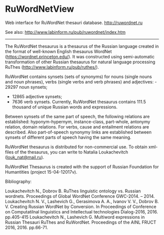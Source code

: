 # RuWordNetView
Web interface for RuWordNet thesauri database. http://ruwordnet.ru

See also: http://www.labinform.ru/pub/ruwordnet/index.htm

------
The RuWordNet thesaurus is a thesaurus of the Russian language created in the format of well-known English thesaurus WordNet (https://wordnet.princeton.edu/). It was constructed using semi-automatic transformation of other Russian thesaurus for natural language processing RuThes (http://www.labinform.ru/pub/ruthes/).

RuWordNet contains synsets (sets of synonyms) for nouns (single nouns and noun phrases), verbs (single verbs and verb phrases) and adjectives: - 29297 noun synsets;
- 12865 adjective synsets;
- 7636 verb synsets.
Currently, RuWordNet thesaurus contains 111.5 thousand of unique Russian words and expressions.

Between synsets of the same part of speech, the following relations are established: hyponym-hypernym, instance-class, part-whole, antonymy relation, domain relations. For verbs, cause and entailment relations are described. Also part-of-speech synonymy links are established between synsets of different parts of speech having the same meaning.

RuWordNet thesaurus is distributed for non-commercial use. To obtain xml-files of the thesaurus, you can write to Natalia Loukachevitch (louk_nat@mail.ru).

RuWordNet Thesaurus is created with the support of Russian Foundation for Humantities (project 15-04-12017v).

Bibliography:

Loukachevitch N., Dobrov B. RuThes linguistic ontology vs. Russian wordnets. Proceedings of Global WordNet Conference GWC-2014. – 2014.
Loukachevitch N. V., Lashevich G., Gerasimova A. A., Ivanov V. V., Dobrov B. V. Creating Russian WordNet by Conversion. In Proceedings of Conference on Computatilnal linguistics and Intellectual technologies Dialog-2016, 2016. pp.405-415
Loukachevitch N., Lashevich G. Multiword expressions in Russian Thesauri RuThes and RuWordNet. Proceedings of the AINL FRUCT 2016, 2016. pp.66-71.
